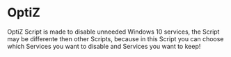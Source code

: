 # OptiZ
OptiZ Script is made to disable unneeded Windows 10 services, the Script may be differente then other Scripts, because in this Script you can choose which Services you want to disable and Services you want to keep!
